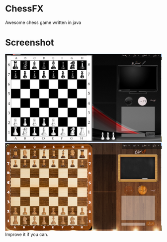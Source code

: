# ChessFX
Awesome chess game written in java

# Screenshot
![ChessFX](Screenshot.png?raw=true "ChessFX")
![ChessFX-wood](Screenshot-wood.png?raw=true "ChessFX")
Improve it if you can.
